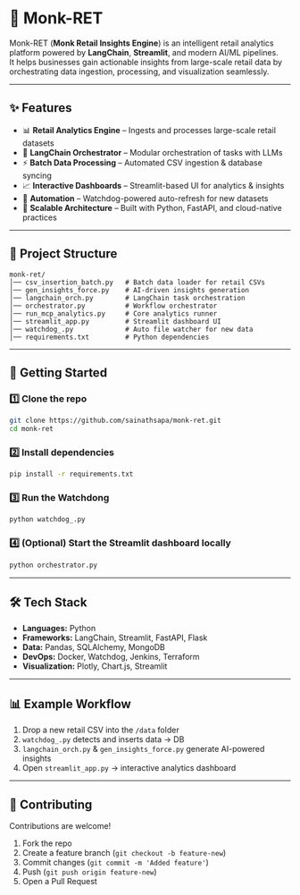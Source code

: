 # 🧠 Monk-RET  

Monk-RET (**Monk Retail Insights Engine**) is an intelligent retail analytics platform powered by **LangChain**, **Streamlit**, and modern AI/ML pipelines.  
It helps businesses gain actionable insights from large-scale retail data by orchestrating data ingestion, processing, and visualization seamlessly.  

---

## ✨ Features  

- 📊 **Retail Analytics Engine** – Ingests and processes large-scale retail datasets  
- 🧩 **LangChain Orchestrator** – Modular orchestration of tasks with LLMs  
- ⚡ **Batch Data Processing** – Automated CSV ingestion & database syncing  
- 📈 **Interactive Dashboards** – Streamlit-based UI for analytics & insights  
- 🔄 **Automation** – Watchdog-powered auto-refresh for new datasets  
- 🔐 **Scalable Architecture** – Built with Python, FastAPI, and cloud-native practices  

---

## 📂 Project Structure  

```
monk-ret/
│── csv_insertion_batch.py   # Batch data loader for retail CSVs
│── gen_insights_force.py    # AI-driven insights generation
│── langchain_orch.py        # LangChain task orchestration
│── orchestrator.py          # Workflow orchestrator
│── run_mcp_analytics.py     # Core analytics runner
│── streamlit_app.py         # Streamlit dashboard UI
│── watchdog_.py             # Auto file watcher for new data
│── requirements.txt         # Python dependencies
```

---

## 🚀 Getting Started  

### 1️⃣ Clone the repo
```bash
git clone https://github.com/sainathsapa/monk-ret.git
cd monk-ret
```

### 2️⃣ Install dependencies
```bash
pip install -r requirements.txt
```

### 3️⃣ Run the Watchdong 
```bash
python watchdog_.py
```

### 4️⃣ (Optional) Start the Streamlit dashboard locally
```bash
python orchestrator.py
```

---

## 🛠️ Tech Stack  

- **Languages:** Python  
- **Frameworks:** LangChain, Streamlit, FastAPI, Flask  
- **Data:** Pandas, SQLAlchemy, MongoDB  
- **DevOps:** Docker, Watchdog, Jenkins, Terraform  
- **Visualization:** Plotly, Chart.js, Streamlit  

---

## 📊 Example Workflow  

1. Drop a new retail CSV into the `/data` folder  
2. `watchdog_.py` detects and inserts data → DB  
3. `langchain_orch.py` & `gen_insights_force.py` generate AI-powered insights  
4. Open `streamlit_app.py` → interactive analytics dashboard  

---

## 🤝 Contributing  

Contributions are welcome!  

1. Fork the repo  
2. Create a feature branch (`git checkout -b feature-new`)  
3. Commit changes (`git commit -m 'Added feature'`)  
4. Push (`git push origin feature-new`)  
5. Open a Pull Request  

